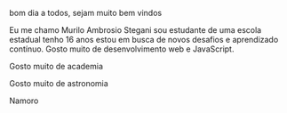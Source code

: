 bom dia a todos, sejam muito bem vindos 

Eu me chamo Murilo Ambrosio Stegani sou estudante de uma escola estadual tenho 16 anos estou em busca de novos desafios e aprendizado contínuo.
Gosto muito de desenvolvimento web e JavaScript.

Gosto muito de academia

Gosto muito de astronomia

Namoro
